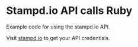 # Stampd.io API calls Ruby

Example code for using the stampd.io API.

Visit [stampd.io](https;//stampd.io) to get your API credentials.